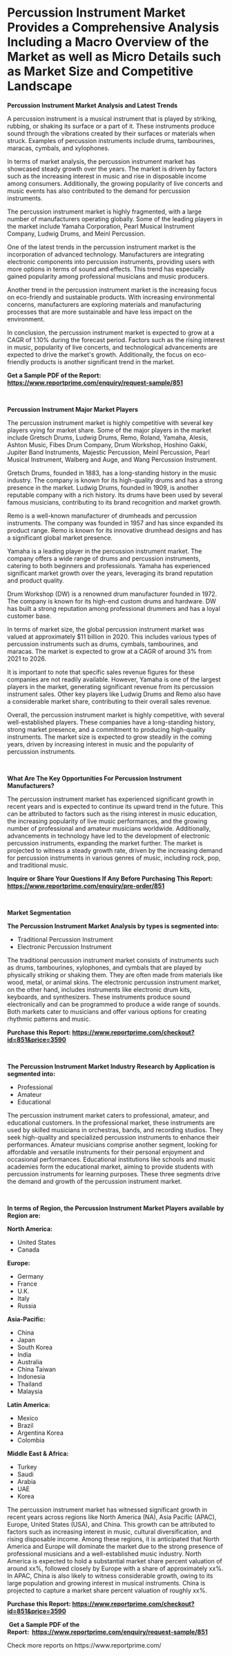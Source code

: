 <p><h1>Percussion Instrument Market Provides a Comprehensive Analysis Including a Macro Overview of the Market as well as Micro Details such as Market Size and Competitive Landscape</h1></p><p><strong>Percussion Instrument Market Analysis and Latest Trends</strong></p>
<p><p>A percussion instrument is a musical instrument that is played by striking, rubbing, or shaking its surface or a part of it. These instruments produce sound through the vibrations created by their surfaces or materials when struck. Examples of percussion instruments include drums, tambourines, maracas, cymbals, and xylophones.</p><p>In terms of market analysis, the percussion instrument market has showcased steady growth over the years. The market is driven by factors such as the increasing interest in music and rise in disposable income among consumers. Additionally, the growing popularity of live concerts and music events has also contributed to the demand for percussion instruments.</p><p>The percussion instrument market is highly fragmented, with a large number of manufacturers operating globally. Some of the leading players in the market include Yamaha Corporation, Pearl Musical Instrument Company, Ludwig Drums, and Meinl Percussion.</p><p>One of the latest trends in the percussion instrument market is the incorporation of advanced technology. Manufacturers are integrating electronic components into percussion instruments, providing users with more options in terms of sound and effects. This trend has especially gained popularity among professional musicians and music producers.</p><p>Another trend in the percussion instrument market is the increasing focus on eco-friendly and sustainable products. With increasing environmental concerns, manufacturers are exploring materials and manufacturing processes that are more sustainable and have less impact on the environment.</p><p>In conclusion, the percussion instrument market is expected to grow at a CAGR of 1.10% during the forecast period. Factors such as the rising interest in music, popularity of live concerts, and technological advancements are expected to drive the market's growth. Additionally, the focus on eco-friendly products is another significant trend in the market.</p></p>
<p><strong>Get a Sample PDF of the Report:&nbsp; <a href="https://www.reportprime.com/enquiry/request-sample/851">https://www.reportprime.com/enquiry/request-sample/851</a></strong></p>
<p>&nbsp;</p>
<p><strong>Percussion Instrument Major Market Players</strong></p>
<p><p>The percussion instrument market is highly competitive with several key players vying for market share. Some of the major players in the market include Gretsch Drums, Ludwig Drums, Remo, Roland, Yamaha, Alesis, Ashton Music, Fibes Drum Company, Drum Workshop, Hoshino Gakki, Jupiter Band Instruments, Majestic Percussion, Meinl Percussion, Pearl Musical Instrument, Walberg and Auge, and Wang Percussion Instrument.</p><p>Gretsch Drums, founded in 1883, has a long-standing history in the music industry. The company is known for its high-quality drums and has a strong presence in the market. Ludwig Drums, founded in 1909, is another reputable company with a rich history. Its drums have been used by several famous musicians, contributing to its brand recognition and market growth.</p><p>Remo is a well-known manufacturer of drumheads and percussion instruments. The company was founded in 1957 and has since expanded its product range. Remo is known for its innovative drumhead designs and has a significant global market presence.</p><p>Yamaha is a leading player in the percussion instrument market. The company offers a wide range of drums and percussion instruments, catering to both beginners and professionals. Yamaha has experienced significant market growth over the years, leveraging its brand reputation and product quality.</p><p>Drum Workshop (DW) is a renowned drum manufacturer founded in 1972. The company is known for its high-end custom drums and hardware. DW has built a strong reputation among professional drummers and has a loyal customer base.</p><p>In terms of market size, the global percussion instrument market was valued at approximately $11 billion in 2020. This includes various types of percussion instruments such as drums, cymbals, tambourines, and maracas. The market is expected to grow at a CAGR of around 3% from 2021 to 2026.</p><p>It is important to note that specific sales revenue figures for these companies are not readily available. However, Yamaha is one of the largest players in the market, generating significant revenue from its percussion instrument sales. Other key players like Ludwig Drums and Remo also have a considerable market share, contributing to their overall sales revenue.</p><p>Overall, the percussion instrument market is highly competitive, with several well-established players. These companies have a long-standing history, strong market presence, and a commitment to producing high-quality instruments. The market size is expected to grow steadily in the coming years, driven by increasing interest in music and the popularity of percussion instruments.</p></p>
<p>&nbsp;</p>
<p><strong>What Are The Key Opportunities For Percussion Instrument Manufacturers?</strong></p>
<p><p>The percussion instrument market has experienced significant growth in recent years and is expected to continue its upward trend in the future. This can be attributed to factors such as the rising interest in music education, the increasing popularity of live music performances, and the growing number of professional and amateur musicians worldwide. Additionally, advancements in technology have led to the development of electronic percussion instruments, expanding the market further. The market is projected to witness a steady growth rate, driven by the increasing demand for percussion instruments in various genres of music, including rock, pop, and traditional music.</p></p>
<p><strong>Inquire or Share Your Questions If Any Before Purchasing This Report: <a href="https://www.reportprime.com/enquiry/pre-order/851">https://www.reportprime.com/enquiry/pre-order/851</a></strong></p>
<p>&nbsp;</p>
<p><strong>Market Segmentation</strong></p>
<p><strong>The Percussion Instrument Market Analysis by types is segmented into:</strong></p>
<p><ul><li>Traditional Percussion Instrument</li><li>Electronic Percussion Instrument</li></ul></p>
<p><p>The traditional percussion instrument market consists of instruments such as drums, tambourines, xylophones, and cymbals that are played by physically striking or shaking them. They are often made from materials like wood, metal, or animal skins. The electronic percussion instrument market, on the other hand, includes instruments like electronic drum kits, keyboards, and synthesizers. These instruments produce sound electronically and can be programmed to produce a wide range of sounds. Both markets cater to musicians and offer various options for creating rhythmic patterns and music.</p></p>
<p><strong>Purchase this Report:&nbsp;<a href="https://www.reportprime.com/checkout?id=851&price=3590">https://www.reportprime.com/checkout?id=851&price=3590</a></strong></p>
<p>&nbsp;</p>
<p><strong>The Percussion Instrument Market Industry Research by Application is segmented into:</strong></p>
<p><ul><li>Professional</li><li>Amateur</li><li>Educational</li></ul></p>
<p><p>The percussion instrument market caters to professional, amateur, and educational customers. In the professional market, these instruments are used by skilled musicians in orchestras, bands, and recording studios. They seek high-quality and specialized percussion instruments to enhance their performances. Amateur musicians comprise another segment, looking for affordable and versatile instruments for their personal enjoyment and occasional performances. Educational institutions like schools and music academies form the educational market, aiming to provide students with percussion instruments for learning purposes. These three segments drive the demand and growth of the percussion instrument market.</p></p>
<p>&nbsp;</p>
<p><strong>In terms of Region, the Percussion Instrument Market Players available by Region are:</strong></p>
<p>
    <p> <strong> North America: </strong>
        <ul>
            <li>United States</li>
            <li>Canada</li>
        </ul>
        </p> 
    <p> <strong> Europe: </strong>
        <ul>
            <li>Germany</li>
            <li>France</li>
            <li>U.K.</li>
            <li>Italy</li>
            <li>Russia</li>
        </ul>
        </p> 
    <p> <strong> Asia-Pacific: </strong>
        <ul>
            <li>China</li>
            <li>Japan</li>
            <li>South Korea</li>
            <li>India</li>
            <li>Australia</li>
            <li>China Taiwan</li>
            <li>Indonesia</li>
            <li>Thailand</li>
            <li>Malaysia</li>
        </ul>
        </p> 
    <p> <strong> Latin America: </strong>
        <ul>
            <li>Mexico</li>
            <li>Brazil</li>
            <li>Argentina Korea</li>
            <li>Colombia</li>
        </ul>
        </p> 
    <p> <strong> Middle East & Africa: </strong>
        <ul>
            <li>Turkey</li>
            <li>Saudi</li>
            <li>Arabia</li>
            <li>UAE</li>
            <li>Korea</li>
        </ul>
    </p>
    </p>
<p><p>The percussion instrument market has witnessed significant growth in recent years across regions like North America (NA), Asia Pacific (APAC), Europe, United States (USA), and China. This growth can be attributed to factors such as increasing interest in music, cultural diversification, and rising disposable income. Among these regions, it is anticipated that North America and Europe will dominate the market due to the strong presence of professional musicians and a well-established music industry. North America is expected to hold a substantial market share percent valuation of around xx%, followed closely by Europe with a share of approximately xx%. In APAC, China is also likely to witness considerable growth, owing to its large population and growing interest in musical instruments. China is projected to capture a market share percent valuation of roughly xx%.</p></p>
<p><strong>Purchase this Report: <a href="https://www.reportprime.com/checkout?id=851&price=3590">https://www.reportprime.com/checkout?id=851&price=3590</a></strong></p>
<p>&nbsp;<strong>Get a Sample PDF of the Report:&nbsp;&nbsp;<a href="https://www.reportprime.com/enquiry/request-sample/851">https://www.reportprime.com/enquiry/request-sample/851</a></strong></p>
<p><strong></strong></p>
<p>Check more reports on https://www.reportprime.com/</p>